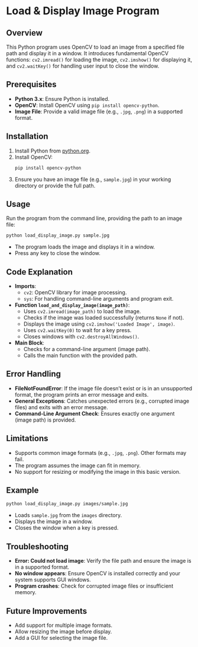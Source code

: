 # Load & Display Image Program

## Overview
This Python program uses OpenCV to load an image from a specified file path and display it in a window. It introduces fundamental OpenCV functions: `cv2.imread()` for loading the image, `cv2.imshow()` for displaying it, and `cv2.waitKey()` for handling user input to close the window.

## Prerequisites
- **Python 3.x**: Ensure Python is installed.
- **OpenCV**: Install OpenCV using `pip install opencv-python`.
- **Image File**: Provide a valid image file (e.g., `.jpg`, `.png`) in a supported format.

## Installation
1. Install Python from [python.org](https://www.python.org/).
2. Install OpenCV:
   ```bash
   pip install opencv-python
   ```
3. Ensure you have an image file (e.g., `sample.jpg`) in your working directory or provide the full path.

## Usage
Run the program from the command line, providing the path to an image file:
```bash
python load_display_image.py sample.jpg
```
- The program loads the image and displays it in a window.
- Press any key to close the window.

## Code Explanation
- **Imports**:
  - `cv2`: OpenCV library for image processing.
  - `sys`: For handling command-line arguments and program exit.
- **Function `load_and_display_image(image_path)`**:
  - Uses `cv2.imread(image_path)` to load the image.
  - Checks if the image was loaded successfully (returns `None` if not).
  - Displays the image using `cv2.imshow('Loaded Image', image)`.
  - Uses `cv2.waitKey(0)` to wait for a key press.
  - Closes windows with `cv2.destroyAllWindows()`.
- **Main Block**:
  - Checks for a command-line argument (image path).
  - Calls the main function with the provided path.

## Error Handling
- **FileNotFoundError**: If the image file doesn’t exist or is in an unsupported format, the program prints an error message and exits.
- **General Exceptions**: Catches unexpected errors (e.g., corrupted image files) and exits with an error message.
- **Command-Line Argument Check**: Ensures exactly one argument (image path) is provided.

## Limitations
- Supports common image formats (e.g., `.jpg`, `.png`). Other formats may fail.
- The program assumes the image can fit in memory.
- No support for resizing or modifying the image in this basic version.

## Example
```bash
python load_display_image.py images/sample.jpg
```
- Loads `sample.jpg` from the `images` directory.
- Displays the image in a window.
- Closes the window when a key is pressed.

## Troubleshooting
- **Error: Could not load image**: Verify the file path and ensure the image is in a supported format.
- **No window appears**: Ensure OpenCV is installed correctly and your system supports GUI windows.
- **Program crashes**: Check for corrupted image files or insufficient memory.

## Future Improvements
- Add support for multiple image formats.
- Allow resizing the image before display.
- Add a GUI for selecting the image file.